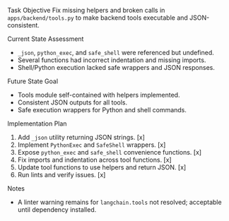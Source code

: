 Task Objective
Fix missing helpers and broken calls in `apps/backend/tools.py` to make backend tools executable and JSON-consistent.

Current State Assessment
- `_json`, `python_exec`, and `safe_shell` were referenced but undefined.
- Several functions had incorrect indentation and missing imports.
- Shell/Python execution lacked safe wrappers and JSON responses.

Future State Goal
- Tools module self-contained with helpers implemented.
- Consistent JSON outputs for all tools.
- Safe execution wrappers for Python and shell commands.

Implementation Plan
1. Add `_json` utility returning JSON strings. [x]
2. Implement `PythonExec` and `SafeShell` wrappers. [x]
3. Expose `python_exec` and `safe_shell` convenience functions. [x]
4. Fix imports and indentation across tool functions. [x]
5. Update tool functions to use helpers and return JSON. [x]
6. Run lints and verify issues. [x]

Notes
- A linter warning remains for `langchain.tools` not resolved; acceptable until dependency installed.


